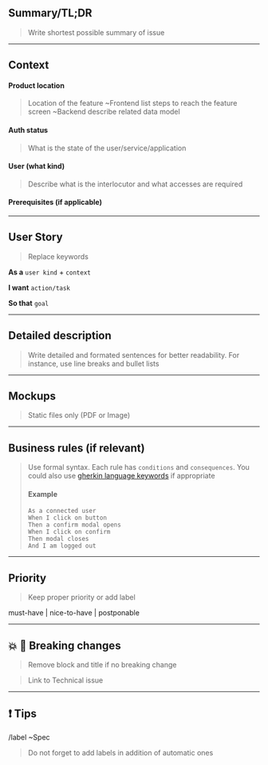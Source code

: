 ## Summary/TL;DR

> Write shortest possible summary of issue

---
## Context

#### Product location
> Location of the feature
> ~Frontend list steps to reach the feature screen
> ~Backend describe related data model


#### Auth status
> What is the state of the user/service/application

#### User (what kind)
> Describe what is the interlocutor and what accesses are required


#### Prerequisites (if applicable)


---
## User Story
> Replace keywords

**As a** `user kind` + `context` 

**I want** `action/task`

**So that** `goal`

---
## Detailed description
> Write detailed and formated sentences for better readability. For instance, use line breaks and bullet lists


---
## Mockups
> Static files only (PDF or Image)

---
## Business rules (if relevant)
> Use formal syntax. Each rule has `conditions` and `consequences`. You could also use [gherkin language keywords](https://cucumber.io/docs/gherkin/reference/) if appropriate
> #### Example
> ```
> As a connected user
> When I click on button
> Then a confirm modal opens
> When I click on confirm
> Then modal closes
> And I am logged out
> ```



---
## Priority
> Keep proper priority or add label

must-have | nice-to-have | postponable


---
## :boom: :rotating_light: Breaking changes
> Remove block and title if no breaking change

> Link to Technical issue


---
## :exclamation: Tips
/label ~Spec 
> Do not forget to add labels in addition of automatic ones